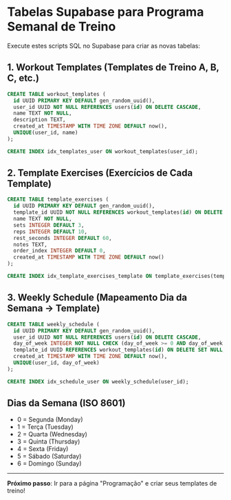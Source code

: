 # Tabelas Supabase para Programa Semanal de Treino

Execute estes scripts SQL no Supabase para criar as novas tabelas:

## 1. Workout Templates (Templates de Treino A, B, C, etc.)

```sql
CREATE TABLE workout_templates (
  id UUID PRIMARY KEY DEFAULT gen_random_uuid(),
  user_id UUID NOT NULL REFERENCES users(id) ON DELETE CASCADE,
  name TEXT NOT NULL,
  description TEXT,
  created_at TIMESTAMP WITH TIME ZONE DEFAULT now(),
  UNIQUE(user_id, name)
);

CREATE INDEX idx_templates_user ON workout_templates(user_id);
```

## 2. Template Exercises (Exercícios de Cada Template)

```sql
CREATE TABLE template_exercises (
  id UUID PRIMARY KEY DEFAULT gen_random_uuid(),
  template_id UUID NOT NULL REFERENCES workout_templates(id) ON DELETE CASCADE,
  name TEXT NOT NULL,
  sets INTEGER DEFAULT 3,
  reps INTEGER DEFAULT 10,
  rest_seconds INTEGER DEFAULT 60,
  notes TEXT,
  order_index INTEGER DEFAULT 0,
  created_at TIMESTAMP WITH TIME ZONE DEFAULT now()
);

CREATE INDEX idx_template_exercises_template ON template_exercises(template_id);
```

## 3. Weekly Schedule (Mapeamento Dia da Semana → Template)

```sql
CREATE TABLE weekly_schedule (
  id UUID PRIMARY KEY DEFAULT gen_random_uuid(),
  user_id UUID NOT NULL REFERENCES users(id) ON DELETE CASCADE,
  day_of_week INTEGER NOT NULL CHECK (day_of_week >= 0 AND day_of_week <= 6),
  template_id UUID REFERENCES workout_templates(id) ON DELETE SET NULL,
  created_at TIMESTAMP WITH TIME ZONE DEFAULT now(),
  UNIQUE(user_id, day_of_week)
);

CREATE INDEX idx_schedule_user ON weekly_schedule(user_id);
```

## Dias da Semana (ISO 8601)
- 0 = Segunda (Monday)
- 1 = Terça (Tuesday)
- 2 = Quarta (Wednesday)
- 3 = Quinta (Thursday)
- 4 = Sexta (Friday)
- 5 = Sábado (Saturday)
- 6 = Domingo (Sunday)

---

**Próximo passo**: Ir para a página "Programação" e criar seus templates de treino!
